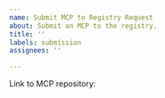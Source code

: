 ```yaml
---
name: Submit MCP to Registry Request
about: Submit an MCP to the registry.
title: ''
labels: submission
assignees: ''

---
```


Link to MCP repository:
